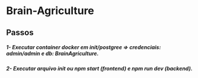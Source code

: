 # Brain-Agriculture

## Passos
##### 1- Executar container docker em init/postgree => credenciais: admin/admin e db: BrainAgriculture.
##### 2- Executar arquivo init ou npm start (frontend) e npm run dev (backend).

